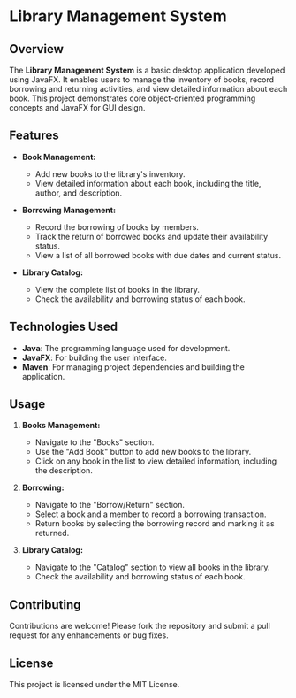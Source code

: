 # Library Management System

## Overview

The **Library Management System** is a basic desktop application developed using JavaFX. It enables users to manage the inventory of books, record borrowing and returning activities, and view detailed information about each book. This project demonstrates core object-oriented programming concepts and JavaFX for GUI design.

## Features

- **Book Management:**
  - Add new books to the library's inventory.
  - View detailed information about each book, including the title, author, and description.

- **Borrowing Management:**
  - Record the borrowing of books by members.
  - Track the return of borrowed books and update their availability status.
  - View a list of all borrowed books with due dates and current status.

- **Library Catalog:**
  - View the complete list of books in the library.
  - Check the availability and borrowing status of each book.

## Technologies Used

- **Java**: The programming language used for development.
- **JavaFX**: For building the user interface.
- **Maven**: For managing project dependencies and building the application.

## Usage

1. **Books Management:**
   - Navigate to the "Books" section.
   - Use the "Add Book" button to add new books to the library.
   - Click on any book in the list to view detailed information, including the description.

2. **Borrowing:**
   - Navigate to the "Borrow/Return" section.
   - Select a book and a member to record a borrowing transaction.
   - Return books by selecting the borrowing record and marking it as returned.

3. **Library Catalog:**
   - Navigate to the "Catalog" section to view all books in the library.
   - Check the availability and borrowing status of each book.

## Contributing

Contributions are welcome! Please fork the repository and submit a pull request for any enhancements or bug fixes.

## License

This project is licensed under the MIT License.

